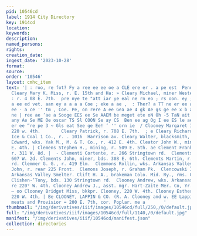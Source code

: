 ```yaml
---
pid: 10546cd
label: 1914 City Directory
key: 1914cd
location: 
keywords: 
description: 
named_persons: 
rights: 
creation_date: 
ingest_date: '2023-10-28'
format: 
source: 
order: '10546'
layout: cmhc_item
text: '| : roo, re fot? Fy a ree ee ee oe a CLE ere er . a pe est  Pend ee     | S
  Cleary Mary K. Miss, r. E. 15th and Ha: » Cleary Michael, miner Western Mining ©o.,
  : r. 4 08 E. 7th.  pre nye te "att iar ye eal ne rn eo ; rs oon. ey ; .  ae canara
  a ee ed vet. aan ey a a a a Coe ; eke a ae ,  : Ther? a TT ne er ee a ne rr ; et
  ee - a ce '' tm , Coe. Pe, on rere A ee Gea ae 4 gk Ae gs ge ee x b an ara ae oe,
  ne | ree ae ‘ae a Sooge EES ee Se AAEM be meget ete oN Oh -5 TaN ait a ean Oo 2
  any Ae Se ME Oe oscar TS Sl COON Se ay CS  Ben ee ag Og I ee ES le ae ag a Ee aL
  er ee “re pe 3 ~ Gls eat See ge Ee! ‘ '' orn ie  / Clooney Margaret I M. Miss, r.
  220 w. 4th.        Cleary Patrick, r. 708 E. 7th.  ; e Cleary Richard, driver Leadville
  Ice & Coal 1 Co., r. . 1016  Harrison av. Cleary Walter, blacksmith, r. 329 E. 4th.  Cleator
  Edward, wks. Yak M., M. & T. Co., r. 412 E. 4th. Cleator John W., miner, r. 412
  E. 4th. | Clemens Stephen H., mining, r. 509 E. 5th. ae Clement Frank B., miner,
  r. 311 W. 8d. |  - Clementi Cortente, r. 266 Stringtown rd.  Clements Alfred, bds.
  607 W. 2d. Clements John, miner, bds. 308 E. 6th. Clements Martin, r. rear 2 Jacktown
  rd. Clemmer G. G., r. 419 Elm.  Clemmons Rollin, wks. Arkansas Valley Smelter.  Clemons
  John, r. rear 225 Front.  Clemons Joseph, r. Graham Pk.  Clencowski Ignatz, wks.
  Arkansas Valley Smelter. Clift H. A., brakeman Colo. Mid. Ry., rms. Clinton House.
  Clishen-’Tony, bds. 130 Stringtown rd.  Clooney Andrew, wks. Arkansas Valley § Smelter,
  re 220° W. 4th. Clooney Andrew J., asst. mgr. Hart-Zaite Mer. Co, Yr.  143 W. 7th.
  — oo Clooney Bridget Miss, bkkpr. Clooney, 220 W. 4th. Clooney Esther C. Miss, r.
  220 W. 4th, | Be CLOONEY, LAPPIN & CO. (R. A. Clooney and w. EE Lappin), groceries,
  meats and Provisior = 200 E. 7th, cor. Poplar. me a       '
thumbnail: "/img/derivatives/iiif/images/10546cd/full/250,/0/default.jpg"
full: "/img/derivatives/iiif/images/10546cd/full/1140,/0/default.jpg"
manifest: "/img/derivatives/iiif/10546cd/manifest.json"
collection: directories
---
```

